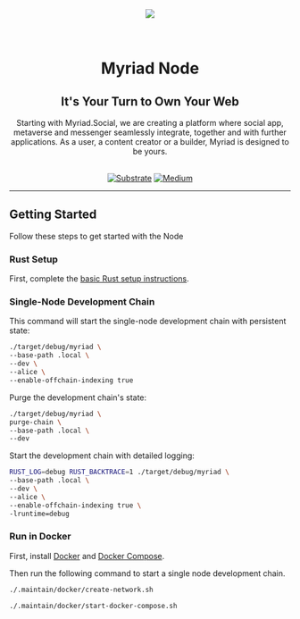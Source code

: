 <div align="center">
<img src="https://avatars.githubusercontent.com/u/80524516?s=200&v=4">
</div>
<br>
<br>

<div align="Center">
<h1>Myriad Node</h1>
<h2>It's Your Turn to Own Your Web</h2>
Starting with Myriad.Social, we are creating a platform where social app, metaverse and messenger seamlessly integrate, together and with further applications. As a user, a content creator or a builder, Myriad is designed to be yours.
<br>
<br>

[![Substrate](https://img.shields.io/badge/Substrate-3.0.0-brightgreen?logo=Parity%20Substrate)](https://substrate.io)
[![Medium](https://img.shields.io/badge/Medium-Myriad-brightgreen?logo=medium)](https://medium.com/@myriadsocial.blog)
</div>

---

## Getting Started

Follow these steps to get started with the Node

### Rust Setup

First, complete the [basic Rust setup instructions](./docs/rust-setup.md).

### Single-Node Development Chain

This command will start the single-node development chain with persistent state:

```bash
./target/debug/myriad \
--base-path .local \
--dev \
--alice \
--enable-offchain-indexing true
```

Purge the development chain's state:

```bash
./target/debug/myriad \
purge-chain \
--base-path .local \
--dev
```

Start the development chain with detailed logging:

```bash
RUST_LOG=debug RUST_BACKTRACE=1 ./target/debug/myriad \
--base-path .local \
--dev \
--alice \
--enable-offchain-indexing true \
-lruntime=debug
```

### Run in Docker

First, install [Docker](https://docs.docker.com/get-docker/) and
[Docker Compose](https://docs.docker.com/compose/install/).

Then run the following command to start a single node development chain.

```bash
./.maintain/docker/create-network.sh
```

```bash
./.maintain/docker/start-docker-compose.sh
```
